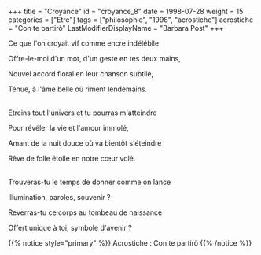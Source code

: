 +++
title = "Croyance"
id = "croyance_8"
date = 1998-07-28
weight = 15
categories = ["Etre"]
tags = ["philosophie", "1998", "acrostiche"]
acrostiche = "Con te partirò"
LastModifierDisplayName = "Barbara Post"
+++

Ce que l'on croyait vif comme encre indélébile

Offre-le-moi d'un mot, d'un geste en tes deux mains,

Nouvel accord floral en leur chanson subtile,

Ténue, à l'âme belle où riment lendemains.

 \
Etreins tout l'univers et tu pourras m'atteindre

Pour révéler la vie et l'amour immolé,

Amant de la nuit douce où va bientôt s'éteindre

Rêve de folle étoile en notre cœur volé.

 \
Trouveras-tu le temps de donner comme on lance

Illumination, paroles, souvenir ?

Reverras-tu ce corps au tombeau de naissance

Offert unique à toi, symbole d'avenir ?

{{% notice style="primary" %}}
Acrostiche : Con te partirò
{{% /notice %}}
